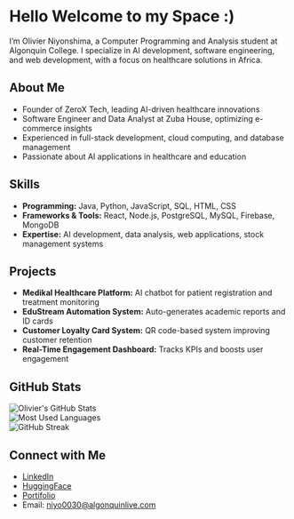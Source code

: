 # Hello  Welcome to my Space :)

I’m Olivier Niyonshima, a Computer Programming and Analysis student at Algonquin College. I specialize in AI development, software engineering, and web development, with a focus on healthcare solutions in Africa.

## About Me
- Founder of ZeroX Tech, leading AI-driven healthcare innovations
- Software Engineer and Data Analyst at Zuba House, optimizing e-commerce insights
- Experienced in full-stack development, cloud computing, and database management
- Passionate about AI applications in healthcare and education

## Skills
- **Programming:** Java, Python, JavaScript, SQL, HTML, CSS
- **Frameworks & Tools:** React, Node.js, PostgreSQL, MySQL, Firebase, MongoDB
- **Expertise:** AI development, data analysis, web applications, stock management systems

## Projects
- **Medikal Healthcare Platform:** AI chatbot for patient registration and treatment monitoring
- **EduStream Automation System:** Auto-generates academic reports and ID cards
- **Customer Loyalty Card System:** QR code-based system improving customer retention
- **Real-Time Engagement Dashboard:** Tracks KPIs and boosts user engagement

## GitHub Stats  
![Olivier's GitHub Stats](https://github-readme-stats.vercel.app/api?username=OlivierNDev&show_icons=true&theme=radical)  
![Most Used Languages](https://github-readme-stats.vercel.app/api/top-langs/?username=OlivierNDev&layout=compact&theme=radical)  
![GitHub Streak](https://github-readme-streak-stats.herokuapp.com/?user=OlivierNDev&theme=radical)  

## Connect with Me
- [LinkedIn](https://www.linkedin.com/in/olivier-niyonshima-aa2b36236/)
- [HuggingFace](https://huggingface.co/OlivierNDev)
- [Portifolio](https://olivierndev.github.io/My-personal-Portfolio-website/)
- Email: niyo0030@algonquinlive.com
